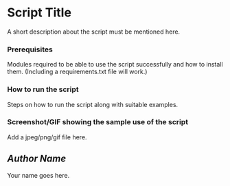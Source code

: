 # Script Title
<!--Remove the below lines and add yours -->
A short description about the script must be mentioned here.

### Prerequisites
<!--Remove the below lines and add yours -->
Modules required to be able to use the script successfully and how to install them. (Including a requirements.txt file will work.)

### How to run the script
<!--Remove the below lines and add yours -->
Steps on how to run the script along with suitable examples.

### Screenshot/GIF showing the sample use of the script
<!--Remove the below lines and add yours -->
Add a jpeg/png/gif file here.

## *Author Name*
<!--Remove the below lines and add yours -->
Your name goes here.